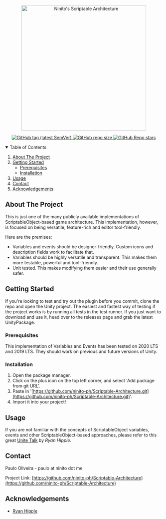 <!-- PROJECT LOGO -->
<br />
<p align="center">
  <a href="https://github.com/ninito-ph/Scriptable-Architecture">
    <img src="https://i.imgur.com/kTngmqt.png" alt="Ninito's Scriptable Architecture" width="400" height="400">
    <p align="center">
    <img alt="GitHub tag (latest SemVer)" src="https://img.shields.io/github/v/tag/ninito-ph/Scriptable-Architecture?label=version&style=for-the-badge">
    <img alt="GitHub repo size" src="https://img.shields.io/github/repo-size/ninito-ph/Scriptable-Architecture?label=size&style=for-the-badge">
    <img alt="GitHub Repo stars" src="https://img.shields.io/github/stars/ninito-ph/Scriptable-Architecture?style=for-the-badge">
    </p>
  </a>


<!-- TABLE OF CONTENTS -->
<details open="open">
  <summary>Table of Contents</summary>
  <ol>
    <li>
      <a href="#about-the-project">About The Project</a>
    </li>
    <li>
      <a href="#getting-started">Getting Started</a>
      <ul>
        <li><a href="#prerequisites">Prerequisites</a></li>
        <li><a href="#installation">Installation</a></li>
      </ul>
    </li>
    <li><a href="#usage">Usage</a></li>
    <li><a href="#contact">Contact</a></li>
    <li><a href="#acknowledgements">Acknowledgements</a></li>
  </ol>
</details>



<!-- ABOUT THE PROJECT -->
## About The Project

This is just one of the many publicly available implementations of ScriptableObject-based game architecture. This implementation, however, is focused on being versatile, feature-rich and editor tool-friendly.

Here are the premises:
* Variables and events should be designer-friendly. Custom icons and description fields work to facilitate that. 
* Variables should be highly versatile and transparent. This makes them more testable, powerful and tool-friendly.
* Unit tested. This makes modifying them easier and their use generally safer.



<!-- GETTING STARTED -->
## Getting Started

If you're looking to test and try out the plugin before you commit, clone the repo and open the Unity project. The easiest and fastest way of testing if the project works is by running all tests in the test runner.
If you just want to download and use it, head over to the releases page and grab the latest UnityPackage.

### Prerequisites

This implementation of Variables and Events has been tested on 2020 LTS and 2019 LTS. They should work on previous and future versions of Unity.

### Installation

1. Open the package manager.
2. Click on the plus icon on the top left corner, and select 'Add package from git URL'.
3. Paste in '[https://github.com/ninito-ph/Scriptable-Architecture.git](https://github.com/ninito-ph/Scriptable-Architecture.git)'.
4. Import it into your project!


<!-- USAGE EXAMPLES -->
## Usage

If you are not familiar with the concepts of ScriptableObject variables, events and other ScriptableObject-based approaches, please refer to this great [Unite Talk](https://www.youtube.com/watch?v=raQ3iHhE_Kk) by _Ryan Hipple_.


<!-- CONTACT -->
## Contact

Paulo Oliveira - paulo at ninito dot me

Project Link: [https://github.com/ninito-ph/Scriptable-Architecture](https://github.com/ninito-ph/Scriptable-Architecture)



<!-- ACKNOWLEDGEMENTS -->
## Acknowledgements
* [Ryan Hipple](https://github.com/roboryantron)
